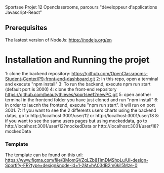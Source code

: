 Sportsee Projet 12 Openclassrooms, parcours "développeur d'applications Javascript-React"

## Prerequisites

The lastest version of NodeJs: https://nodejs.org/en

# Installation and Running the projet
1:  clone the backend repository: https://github.com/OpenClassrooms-Student-Center/P9-front-end-dashboard.git
2: in this repo, open a terminal and execute "npm install"
3: To run the backend, execute npm run start (default port is 3000)
4: clone the front-end repository https://github.com/beautythieves/sportsee12newPC.git
5: open another terminal in the frontend folder you have just cloned and run "npm install"
6: in order to laucnh the frontend, execute "npm run start". it will run on port 3001.
7: If you want to see the 2 differents users charts using the backend datas, go to http://localhost:3001/user/12 or http://localhost:3001/user/18
8: if you want to see the same users pages but using mockeddata, go to http://localhost:3001/user/12?mockedData or http://localhost:3001/user/18?mockedData



### Template

The template can be found on this url:  https://www.figma.com/file/BMomGVZqLZb811mDMShpLu/UI-design-Sportify-FR?type=design&node-id=1-2&t=hA03dB2m6kiI5Mze-0



